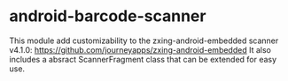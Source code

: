 # android-barcode-scanner

This module add customizability to the zxing-android-embedded scanner v4.1.0: https://github.com/journeyapps/zxing-android-embedded
It also includes a absract ScannerFragment class that can be extended for easy use.
